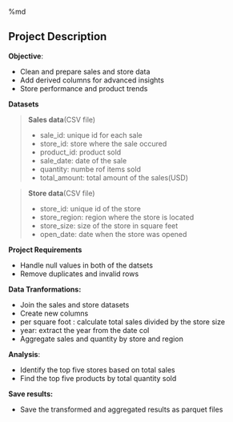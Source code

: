 %md
## Project Description
**Objective**:  
- Clean and prepare sales and store data
- Add derived columns for advanced insights
- Store performance and product trends

**Datasets**  
>  **Sales data**(CSV file)  
> - sale_id: unique id for each sale
> - store_id: store where the sale occured
> - product_id: product sold
> - sale_date: date of the sale
> - quantity: numbe rof items sold
> - total_amount: total amount of the sales(USD)

> **Store data**(CSV file)   
> - store_id: unique id of the store
> - store_region: region where the store is located
> - store_size: size of the store in square feet
> - open_date: date when the store was opened

**Project Requirements**  
- Handle null values in both of the datsets
- Remove duplicates and invalid rows

**Data Tranformations:**  
- Join the sales and store datasets  
- Create new columns
- per square foot : calculate total sales divided by the store size
- year: extract the year from the date col
- Aggregate sales and quantity by store and region

**Analysis**:
- Identify the top five stores based on total sales
- Find the top five products by total quantity sold

**Save results:**
- Save the transformed and aggregated results as parquet files

